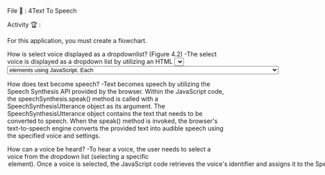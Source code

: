 File 📁 : 4Text To Speech

Activity 🏆 :

For this application, you must create a flowchart.


How is select voice displayed as a dropdownlist? (Figure 4.2)
-The select voice is displayed as a dropdown list by utilizing an HTML <select> element. Within the JavaScript code, the getVoices() method of the Speech Synthesis API is used to retrieve the available voices on the user's device. These voices are then dynamically populated into the <select> element as <option> elements using JavaScript. Each <option> represents an available voice, allowing the user to choose their preferred voice from the dropdown list.


How does text become speech?
-Text becomes speech by utilizing the Speech Synthesis API provided by the browser. Within the JavaScript code, the speechSynthesis.speak() method is called with a SpeechSynthesisUtterance object as its argument. The SpeechSynthesisUtterance object contains the text that needs to be converted to speech. When the speak() method is invoked, the browser's text-to-speech engine converts the provided text into audible speech using the specified voice and settings.

How can a voice be heard?
-To hear a voice, the user needs to select a voice from the dropdown list (selecting a specific <option> element). Once a voice is selected, the JavaScript code retrieves the voice's identifier and assigns it to the SpeechSynthesisUtterance object's voice property. Then, the speechSynthesis.speak() method is called with the SpeechSynthesisUtterance object as its argument. The browser's text-to-speech engine will utilize the selected voice to convert the text into audible speech, which can be heard through the device's speakers or audio output.

